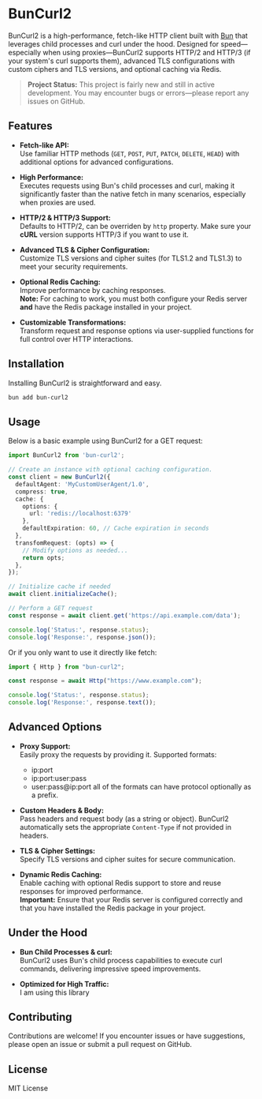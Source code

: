 # BunCurl2

BunCurl2 is a high-performance, fetch-like HTTP client built with [Bun](https://bun.sh) that leverages child processes and curl under the hood. Designed for speed—especially when using proxies—BunCurl2 supports HTTP/2 and HTTP/3 (if your system's curl supports them), advanced TLS configurations with custom ciphers and TLS versions, and optional caching via Redis.

> **Project Status:** This project is fairly new and still in active development. You may encounter bugs or errors—please report any issues on GitHub.

## Features

- **Fetch-like API:**  
  Use familiar HTTP methods (`GET`, `POST`, `PUT`, `PATCH`, `DELETE`, `HEAD`) with additional options for advanced configurations.

- **High Performance:**  
  Executes requests using Bun's child processes and curl, making it significantly faster than the native fetch in many scenarios, especially when proxies are used.

- **HTTP/2 & HTTP/3 Support:**  
  Defaults to HTTP/2, can be overriden by `http` property. Make sure your **cURL** version supports HTTP/3 if you want to use it.

- **Advanced TLS & Cipher Configuration:**  
  Customize TLS versions and cipher suites (for TLS1.2 and TLS1.3) to meet your security requirements.

- **Optional Redis Caching:**  
  Improve performance by caching responses.  
  **Note:** For caching to work, you must both configure your Redis server **and** have the Redis package installed in your project.

- **Customizable Transformations:**  
  Transform request and response options via user-supplied functions for full control over HTTP interactions.

## Installation

Installing BunCurl2 is straightforward and easy.
```bash
bun add bun-curl2 
```

## Usage

Below is a basic example using BunCurl2 for a GET request:

```ts
import BunCurl2 from 'bun-curl2';

// Create an instance with optional caching configuration.
const client = new BunCurl2({
  defaultAgent: 'MyCustomUserAgent/1.0',
  compress: true,
  cache: {
    options: {
      url: 'redis://localhost:6379'
    },
    defaultExpiration: 60, // Cache expiration in seconds
  },
  transfomRequest: (opts) => {
    // Modify options as needed...
    return opts;
  },
});

// Initialize cache if needed
await client.initializeCache();

// Perform a GET request
const response = await client.get('https://api.example.com/data');

console.log('Status:', response.status);
console.log('Response:', response.json());
```

Or if you only want to use it directly like fetch:

```ts
import { Http } from "bun-curl2";

const response = await Http("https://www.example.com");

console.log('Status:', response.status);
console.log('Response:', response.text());
```

## Advanced Options

- **Proxy Support:**  
  Easily proxy the requests by providing it.
  Supported formats:
   - ip:port
   - ip:port:user:pass
   - user:pass@ip:port
  all of the formats can have protocol optionally as a prefix. 

- **Custom Headers & Body:**  
  Pass headers and request body (as a string or object). BunCurl2 automatically sets the appropriate `Content-Type` if not provided in headers.

- **TLS & Cipher Settings:**  
  Specify TLS versions and cipher suites for secure communication.

- **Dynamic Redis Caching:**  
  Enable caching with optional Redis support to store and reuse responses for improved performance.  
  **Important:** Ensure that your Redis server is configured correctly and that you have installed the Redis package in your project.

## Under the Hood

- **Bun Child Processes & curl:**  
  BunCurl2 uses Bun's child process capabilities to execute curl commands, delivering impressive speed improvements.

- **Optimized for High Traffic:**  
  I am using this library

## Contributing

Contributions are welcome! If you encounter issues or have suggestions, please open an issue or submit a pull request on GitHub.

## License

MIT License
